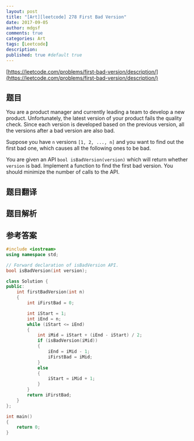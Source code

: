 ```yaml
---
layout: post
title: "[Art][leetcode] 278 First Bad Version"
date: 2017-09-05
author: mdgsf
comments: true
categories: Art
tags: [Leetcode]
description:
published: true #default true
---
```


[https://leetcode.com/problems/first-bad-version/description/](https://leetcode.com/problems/first-bad-version/description/)

## 题目

You are a product manager and currently leading a team to develop a new product. Unfortunately, the latest version of your product fails the quality check. Since each version is developed based on the previous version, all the versions after a bad version are also bad.

Suppose you have `n` versions `[1, 2, ..., n]` and you want to find out the first bad one, which causes all the following ones to be bad.

You are given an API `bool isBadVersion(version)` which will return whether `version` is bad. Implement a function to find the first bad version. You should minimize the number of calls to the API.

## 题目翻译

## 题目解析

## 参考答案

```c++
#include <iostream>
using namespace std;

// Forward declaration of isBadVersion API.
bool isBadVersion(int version);

class Solution {
public:
    int firstBadVersion(int n)
    {
        int iFirstBad = 0;

        int iStart = 1;
        int iEnd = n;
        while (iStart <= iEnd)
        {
            int iMid = iStart + (iEnd - iStart) / 2;
            if (isBadVersion(iMid))
            {
                iEnd = iMid - 1;
                iFirstBad = iMid;
            }
            else
            {
                iStart = iMid + 1;
            }
        }
        return iFirstBad;
    }
};

int main()
{
    return 0;
}
```
